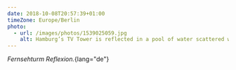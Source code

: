 ```yaml
---
date: 2018-10-08T20:57:39+01:00
timeZone: Europe/Berlin
photo:
  - url: /images/photos/1539025059.jpg
    alt: Hamburg’s TV Tower is reflected in a pool of water scattered with fallen autumnal leaves.
---
```

*Fernsehturm Reflexion.*{lang="de"}
